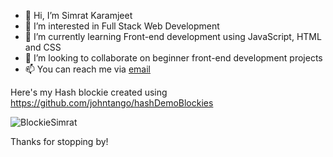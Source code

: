 - 👋 Hi, I’m Simrat Karamjeet
- 👀 I’m interested in Full Stack Web Development
- 🌱 I’m currently learning Front-end development using JavaScript, HTML and CSS
- 💞️ I’m looking to collaborate on beginner front-end development projects
- 📫 You can reach me via [email](mailto:skaramje@gmail.com)


Here's my Hash blockie created using https://github.com/johntango/hashDemoBlockies

<!---
skaramje/skaramje is a ✨ special ✨ repository because its `README.md` (this file) appears on your GitHub profile.
You can click the Preview link to take a look at your changes.
--->
![BlockieSimrat](https://user-images.githubusercontent.com/87209581/133846068-0ef3ed42-6b61-4672-b85a-8ff2252b7ca5.PNG)

Thanks for stopping by!
